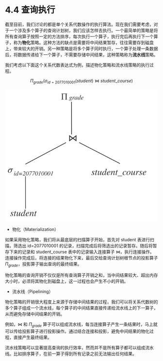 # 4.4 查询执行

截至目前，我们讨论的都是单个关系代数操作的执行算法。现在我们需要考虑，对于一个涉及多个算子的查询计划树，我们应该怎样去执行。一个最简单的策略是将所有查询算子按照一定的方法排序，每次执行一个算子，执行完后再执行下一个算子，称为**物化**策略。这种方法的缺点是需要将中间结果暂存，往往需要存到磁盘上，带来较大的开销。另一种策略是将多个算子同时执行，一个算子处理一条数据后，将数据传递给下一个算子，不需要存储中间结果，这种策略称为**流水线**策略。

我们考虑以下面这个关系代数表达式为例，描述物化策略和流水线策略的执行过程。

$$
\Pi_{grade}(\sigma_{id=2077010001}(student) \Join student\_course)
$$

<div align=center>
<img src=plan_tree.svg>
</div>

- 物化（Materialization）

如果采用物化策略，我们将从最底层的扫描算子开始，首先对 student 表进行扫描，筛选出 id=2077010001 的记录，扫描完成后将筛选出的记录暂存。随后将暂存下来的记录和 student_course 表中的记录输入连接算子 $\Join$，执行连接操作。连接操作完成后，将连接的结果物化下来，最后交给查询计划树根节点的投影算子 $\Pi_{grade}$，投影算子输出查询的最终结果。

物化策略的查询开销不仅仅是所有查询算子开销之和，当中间结果较大、超出内存大小时，必须将其物化到磁盘上，这一过程也会产生不小的开销。

- 流水线（Pipelining）

物化策略的开销很大程度上来源于存储中间结果的过程，我们可以将关系代数树的多个算子组成一个流水线，每个算子的中间结果直接传递给流水线上的下一算子，从而避免存储中间结果的开销。

例如，$\Join$ 和 $\Pi_{grade}$ 算子可以组成流水线，每当连接算子产生一条结果时，马上就可以传给投影算子进行投影操作。通过结合连接和投影，避免中间结果的物化过程，直接产生最终结果。

流水线策略可以显著提高查询的执行效率，然而并不是所有算子都可以组成流水线。比如排序算子，在前一算子得到所有记录之前无法输出任何结果。

<!-- 目前仅讨论了单个关系运算如何执行，下面需要研究如何执行包含多个运算的查询计划树。

## 物化

最简单直观的想法是自底向上执行查询计划树，依次执行每个算子，每次执行的临时结果存储到内存或磁盘上，下一个算子在临时结果的基础上继续进行，这种执行策略称为**物化**。

物化方法的策略简单，但会产生大量的中间结果，占据磁盘和内存空间，且查询过程中需要多次访问磁盘，效率较低。

## 流水线

执行查询计划的另一种方法是同时进行多个运算，一个运算产生的结果直接传递给使用这个结果的下一个运算，不需要将中间结果存储到磁盘，这种方法称为**流水线**。

流水线中的每个操作可以由一个迭代算子来实现，每个迭代算子提供 Init 和 Next 接口。调用 Init 后，每次调用 next 返回该操作输出的下一条结果。同时迭代算子自身需要维护迭代状态，使得每次调用 next 返回正确的结果。 -->